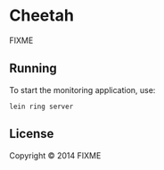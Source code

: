 # Cheetah

FIXME

## Running

To start the monitoring application, use:

    lein ring server

## License

Copyright © 2014 FIXME
